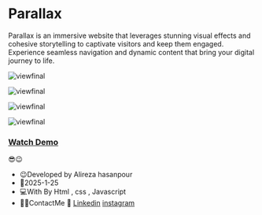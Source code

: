 # Parallax

Parallax is an immersive website that leverages stunning visual effects and cohesive storytelling to captivate visitors and keep them engaged. Experience seamless navigation and dynamic content that bring your digital journey to life.


![viewfinal](https://github.com/user-attachments/assets/39a8d79b-d506-497d-be5c-4ea6311c4900)


![viewfinal](https://github.com/user-attachments/assets/58c4afea-5fa1-49e1-b730-1df51ddbbb7b)


![viewfinal](https://github.com/user-attachments/assets/5e87720c-9c83-420c-b80c-f84a2636c038)


![viewfinal](https://github.com/user-attachments/assets/a708a72f-c39c-4b2d-95de-1b6b0b8736a8)


### [Watch Demo](https://alirezafrontend.github.io/parallax.js/ "Watch Demo")

 😎😉
- 😉Developed by Alireza hasanpour
- 📅2025-1-25
- 💻With By Html , css  , Javascript
- 📲📞ContactMe 🔗 [Linkedin](https://www.linkedin.com/in/alireza-hasanpour-9ab4a732b?lipi=urn%3Ali%3Apage%3Ad_flagship3_profile_view_base_contact_details%3B74hz%2BdeVT62fhpXhtgK67Q%3D%3D "Linkedin") 
 [instagram](https//www.instagram.com/alireza_hasanpour_frontend")

